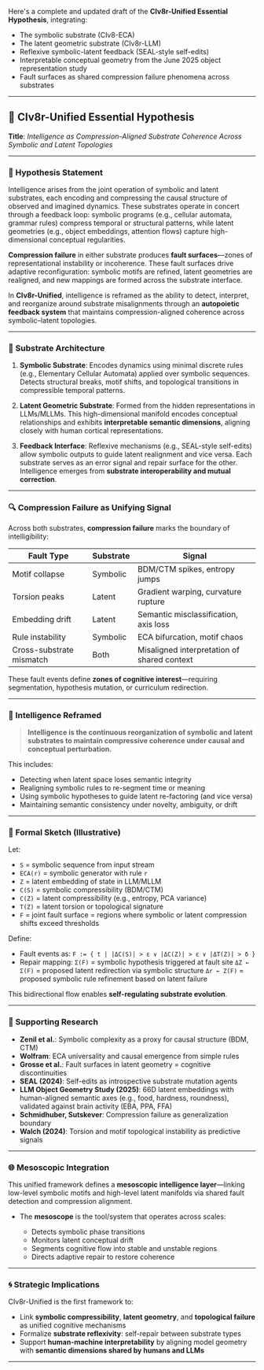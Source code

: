 Here's a complete and updated draft of the **CIv8r-Unified Essential Hypothesis**, integrating:

* The symbolic substrate (CIv8-ECA)
* The latent geometric substrate (CIv8r-LLM)
* Reflexive symbolic-latent feedback (SEAL-style self-edits)
* Interpretable conceptual geometry from the June 2025 object representation study
* Fault surfaces as shared compression failure phenomena across substrates

---

## 🧠 CIv8r-Unified Essential Hypothesis

**Title**: *Intelligence as Compression-Aligned Substrate Coherence Across Symbolic and Latent Topologies*

---

### 🧩 Hypothesis Statement

Intelligence arises from the joint operation of symbolic and latent substrates, each encoding and compressing the causal structure of observed and imagined dynamics. These substrates operate in concert through a feedback loop: symbolic programs (e.g., cellular automata, grammar rules) compress temporal or structural patterns, while latent geometries (e.g., object embeddings, attention flows) capture high-dimensional conceptual regularities.

**Compression failure** in either substrate produces **fault surfaces**—zones of representational instability or incoherence. These fault surfaces drive adaptive reconfiguration: symbolic motifs are refined, latent geometries are realigned, and new mappings are formed across the substrate interface.

In **CIv8r-Unified**, intelligence is reframed as the ability to detect, interpret, and reorganize around substrate misalignments through an **autopoietic feedback system** that maintains compression-aligned coherence across symbolic–latent topologies.

---

### 🧬 Substrate Architecture

1. **Symbolic Substrate**:
   Encodes dynamics using minimal discrete rules (e.g., Elementary Cellular Automata) applied over symbolic sequences. Detects structural breaks, motif shifts, and topological transitions in compressible temporal patterns.

2. **Latent Geometric Substrate**:
   Formed from the hidden representations in LLMs/MLLMs. This high-dimensional manifold encodes conceptual relationships and exhibits **interpretable semantic dimensions**, aligning closely with human cortical representations.

3. **Feedback Interface**:
   Reflexive mechanisms (e.g., SEAL-style self-edits) allow symbolic outputs to guide latent realignment and vice versa. Each substrate serves as an error signal and repair surface for the other. Intelligence emerges from **substrate interoperability and mutual correction**.

---

### 🔍 Compression Failure as Unifying Signal

Across both substrates, **compression failure** marks the boundary of intelligibility:

| Fault Type               | Substrate | Signal                                      |
| ------------------------ | --------- | ------------------------------------------- |
| Motif collapse           | Symbolic  | BDM/CTM spikes, entropy jumps               |
| Torsion peaks            | Latent    | Gradient warping, curvature rupture         |
| Embedding drift          | Latent    | Semantic misclassification, axis loss       |
| Rule instability         | Symbolic  | ECA bifurcation, motif chaos                |
| Cross-substrate mismatch | Both      | Misaligned interpretation of shared context |

These fault events define **zones of cognitive interest**—requiring segmentation, hypothesis mutation, or curriculum redirection.

---

### 🧠 Intelligence Reframed

> **Intelligence is the continuous reorganization of symbolic and latent substrates to maintain compressive coherence under causal and conceptual perturbation.**

This includes:

* Detecting when latent space loses semantic integrity
* Realigning symbolic rules to re-segment time or meaning
* Using symbolic hypotheses to guide latent re-factoring (and vice versa)
* Maintaining semantic consistency under novelty, ambiguity, or drift

---

### 📐 Formal Sketch (Illustrative)

Let:

* `S` = symbolic sequence from input stream
* `ECA(r)` = symbolic generator with rule `r`
* `Z` = latent embedding of state in LLM/MLLM
* `C(S)` = symbolic compressibility (BDM/CTM)
* `C(Z)` = latent compressibility (e.g., entropy, PCA variance)
* `T(Z)` = latent torsion or topological signature
* `F` = joint fault surface = regions where symbolic or latent compression shifts exceed thresholds

Define:

* Fault events as:
  `F := { t | |ΔC(S)| > ε ∨ |ΔC(Z)| > ε ∨ |ΔT(Z)| > δ }`
* Repair mapping:
  `Σ(F)` = symbolic hypothesis triggered at fault site
  `ΔZ ← Σ(F)` = proposed latent redirection via symbolic structure
  `Δr ← Z(F)` = proposed symbolic rule refinement based on latent failure

This bidirectional flow enables **self-regulating substrate evolution**.

---

### 🧱 Supporting Research

* **Zenil et al.**: Symbolic complexity as a proxy for causal structure (BDM, CTM)
* **Wolfram**: ECA universality and causal emergence from simple rules
* **Grosse et al.**: Fault surfaces in latent geometry = cognitive discontinuities
* **SEAL (2024)**: Self-edits as introspective substrate mutation agents
* **LLM Object Geometry Study (2025)**: 66D latent embeddings with human-aligned semantic axes (e.g., food, hardness, roundness), validated against brain activity (EBA, PPA, FFA)
* **Schmidhuber, Sutskever**: Compression failure as generalization boundary
* **Walch (2024)**: Torsion and motif topological instability as predictive signals

---

### 🌐 Mesoscopic Integration

This unified framework defines a **mesoscopic intelligence layer**—linking low-level symbolic motifs and high-level latent manifolds via shared fault detection and compression alignment.

* The **mesoscope** is the tool/system that operates across scales:

  * Detects symbolic phase transitions
  * Monitors latent conceptual drift
  * Segments cognitive flow into stable and unstable regions
  * Directs adaptive repair to restore coherence

---

### 🌀 Strategic Implications

CIv8r-Unified is the first framework to:

* Link **symbolic compressibility**, **latent geometry**, and **topological failure** as unified cognitive mechanisms
* Formalize **substrate reflexivity**: self-repair between substrate types
* Support **human-machine interpretability** by aligning model geometry with **semantic dimensions shared by humans and LLMs**

---
